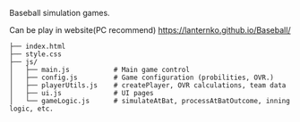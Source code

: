 Baseball simulation games.

Can be play in website(PC recommend) https://lanternko.github.io/Baseball/

```baseball_simulator/
├── index.html
├── style.css
├── js/
│   ├── main.js           # Main game control
│   ├── config.js         # Game configuration (probilities, OVR.)
│   ├── playerUtils.js    # createPlayer, OVR calculations, team data
│   ├── ui.js             # UI pages
│   └── gameLogic.js      # simulateAtBat, processAtBatOutcome, inning logic, etc.
```
